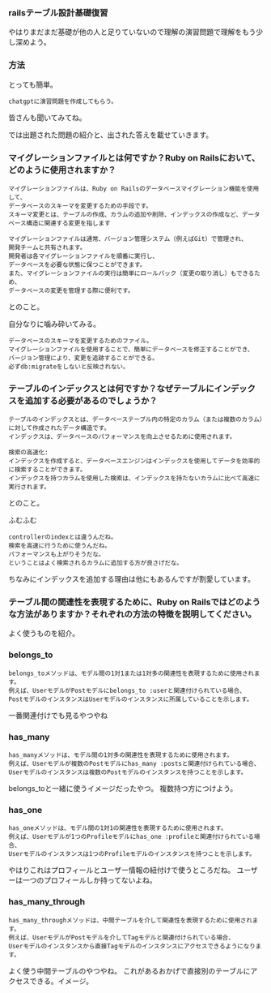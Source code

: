 ### railsテーブル設計基礎復習

やはりまだまだ基礎が他の人と足りていないので理解の演習問題で理解をもう少し深めよう。

### 方法

とっても簡単。

`chatgptに演習問題を作成してもらう。`

皆さんも聞いてみてね。

では出題された問題の紹介と、出された答えを載せていきます。

### マイグレーションファイルとは何ですか？Ruby on Railsにおいて、どのように使用されますか？

```
マイグレーションファイルは、Ruby on Railsのデータベースマイグレーション機能を使用して、
データベースのスキーマを変更するための手段です。
スキーマ変更とは、テーブルの作成、カラムの追加や削除、インデックスの作成など、データベース構造に関連する変更を指します

マイグレーションファイルは通常、バージョン管理システム（例えばGit）で管理され、
開発チームと共有されます。
開発者は各マイグレーションファイルを順番に実行し、
データベースを必要な状態に保つことができます。
また、マイグレーションファイルの実行は簡単にロールバック（変更の取り消し）もできるため、
データベースの変更を管理する際に便利です。
```

とのこと。

自分なりに噛み砕いてみる。

```
データベースのスキーマを変更するためのファイル。
マイグレーションファイルを使用することで、簡単にデータベースを修正することができ、
バージョン管理により、変更を追跡することができる。
必ずdb:migrateをしないと反映されない。
```


### テーブルのインデックスとは何ですか？なぜテーブルにインデックスを追加する必要があるのでしょうか？

```
テーブルのインデックスとは、データベーステーブル内の特定のカラム（または複数のカラム）に対して作成されたデータ構造です。
インデックスは、データベースのパフォーマンスを向上させるために使用されます。

検索の高速化:
インデックスを作成すると、データベースエンジンはインデックスを使用してデータを効率的に検索することができます。
インデックスを持つカラムを使用した検索は、インデックスを持たないカラムに比べて高速に実行されます。
```

とのこと。

ふむふむ

```
controllerのindexとは違うんだね。
検索を高速に行うために使うんだね。
パフォーマンスも上がりそうだな。
ということはよく検索されるカラムに追加する方が良さげだな。
```

ちなみにインデックスを追加する理由は他にもあるんですが割愛しています。

### テーブル間の関連性を表現するために、Ruby on Railsではどのような方法がありますか？それぞれの方法の特徴を説明してください。


よく使うものを紹介。

### belongs_to

```
belongs_toメソッドは、モデル間の1対1または1対多の関連性を表現するために使用されます。
例えば、UserモデルがPostモデルにbelongs_to :userと関連付けられている場合、
PostモデルのインスタンスはUserモデルのインスタンスに所属していることを示します。
```
一番関連付けでも見るやつやね

### has_many

```
has_manyメソッドは、モデル間の1対多の関連性を表現するために使用されます。
例えば、Userモデルが複数のPostモデルにhas_many :postsと関連付けられている場合、
Userモデルのインスタンスは複数のPostモデルのインスタンスを持つことを示します。
```
belongs_toと一緒に使うイメージだったやつ。
複数持つ方につけよう。

### has_one

```
has_oneメソッドは、モデル間の1対1の関連性を表現するために使用されます。
例えば、Userモデルが1つのProfileモデルにhas_one :profileと関連付けられている場合、
Userモデルのインスタンスは1つのProfileモデルのインスタンスを持つことを示します。
```
やはりこれはプロフィールとユーザー情報の紐付けで使うところだね。
ユーザーは一つのプロフィールしか持ってないよね。


### has_many_through

```
has_many_throughメソッドは、中間テーブルを介して関連性を表現するために使用されます。
例えば、UserモデルがPostモデルを介してTagモデルと関連付けられている場合、
Userモデルのインスタンスから直接Tagモデルのインスタンスにアクセスできるようになります。
```

よく使う中間テーブルのやつやね。
これがあるおかげで直接別のテーブルにアクセスできる。イメージ。

